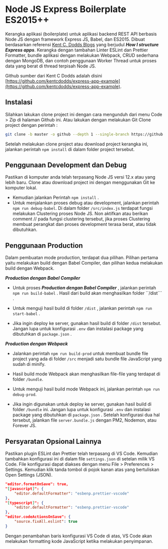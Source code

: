 # Node JS Express Boilerplate ES2015++

Kerangka aplikasi (boilerplate) untuk aplikasi backend REST API berbasis Node JS dengan framework Express JS, Babel, dan ES2015. Dibuat berdasarkan referensi [Kent C. Dodds Blogs](https://kentcdodds.com/blog/how-i-structure-express-apps) yang berjudul **_How I structure Express apps_**. Kerangka dengan tambahan Linter ESLint dan Prettier Formatter, bundle aplikasi dengan melakukan Webpack, CRUD sederhana dengan MongoDB, dan contoh penggunaan Worker Thread untuk proses data yang berat di thread terpisah Node JS.

Github sumber dari Kent C Dodds adalah disini [https://github.com/kentcdodds/express-app-example](https://github.com/kentcdodds/express-app-example).

## Instalasi

Silahkan lakukan clone project ini dengan cara mengunduh dari menu Code > Zip di halaman Github ini. Atau lakukan dengan melakukan Git Clone project dengan perintah :

```sh
git clone -b master -o github --depth 1 --single-branch https://github.com/javascript-indonesias/ExpressSimpleBoilerPlate.git
```

Setelah melakukan clone project atau download project kerangka ini, jalankan perintah ```npm install``` di dalam folder project tersebut.

## Penggunaan Development dan Debug

Pastikan di komputer anda telah terpasang Node JS versi 12.x atau yang lebih baru. Clone atau download project ini dengan menggunakan Git ke komputer lokal.

- Kemudian jalankan Perintah `npm install` .
- Untuk menjalankan proses debug atau development, jalankan perintah `npm run debug-babel`. Di dalam folder `/src/index.js` terdapat fungsi melakukan Clustering proses Node JS. Non aktifkan atau berikan comment // pada fungsi clustering tersebut, jika proses Clustering membuat perangkat dan proses development terasa berat, atau tidak dibutuhkan.

## Penggunaan Production

Dalam pembuatan mode production, terdapat dua pilihan. Pilihan pertama yaitu melakukan build dengan Babel Compiler, dan pilihan kedua melakukan build dengan Webpack.

 **_Production dengan Babel Compiler_**

- Untuk proses **_Production dengan Babel Compiler_** , jalankan perintah `npm run build-babel` . Hasil dari build akan menghasilkan folder ``/dist``` .

- Untuk menguji hasil build di folder `/dist` , jalankan perintah `npm run start-babel` .

- Jika ingin deploy ke server, gunakan hasil build di folder `/dist` tersebut. Jangan lupa untuk konfigurasi `.env` dan instalasi package yang dibutuhkan di `package.json` .

 **_Production dengan Webpack_**

- Jalankan perintah `npm run build-prod` untuk membuat bundle file project yang ada di folder `/src` menjadi satu bundle file JavaScript yang sudah di minify.

- Hasil build mode Webpack akan menghasilkan file-file yang terdapat di folder `/bundle`.

- Untuk menguji hasil build mode Webpack ini, jalankan perintah `npm run debug-prod`.

- Jika ingin digunakan untuk deploy ke server, gunakan hasil build di folder `/bundle` ini. Jangan lupa untuk konfigurasi `.env` dan instalasi package yang dibutuhkan di `package.json` . Setelah konfigurasi dua hal tersebut, jalankan file `server.bundle.js` dengan PM2, Nodemon, atau Forever JS.

## Persyaratan Opsional Lainnya

Pastikan plugin ESLint dan Prettier telah terpasang di VS Code. Kemudian tambahkan konfigurasi ini di dalam file `settings.json` di setelan milik VS Code. File konfigurasi dapat diakses dengan menu File > Preferences > Settings. Kemudian klik tanda tombol di pojok kanan atas yang bertuliskan Open Settings (JSON).

```json
"editor.formatOnSave": true,
"[javascript]": {
    "editor.defaultFormatter": "esbenp.prettier-vscode"
},
"[typescript]": {
    "editor.defaultFormatter": "esbenp.prettier-vscode"
},
"editor.codeActionsOnSave": {
    "source.fixAll.eslint": true
}
```

Dengan penambahan baris konfigurasi VS Code di atas, VS Code akan melakukan formatting kode JavaScript ketika melakukan penyimpanan.

